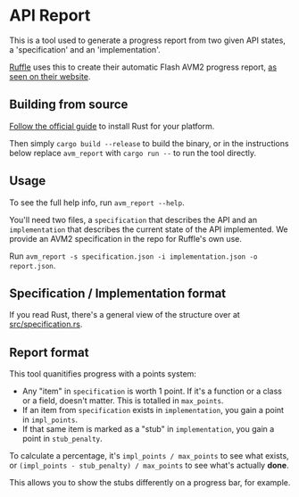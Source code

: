 # API Report

This is a tool used to generate a progress report from two given API states, a 'specification' and an 'implementation'.

[Ruffle](https://github.com/ruffle-rs/ruffle/) uses this to create their automatic Flash AVM2 progress report,
[as seen on their website](https://ruffle.rs/compatibility/avm2).

## Building from source

[Follow the official guide](https://www.rust-lang.org/tools/install) to install Rust for your platform.

Then simply `cargo build --release` to build the binary,
or in the instructions below replace `avm_report` with `cargo run --` to run the tool directly.

## Usage

To see the full help info, run `avm_report --help`.

You'll need two files, a `specification` that describes the API and an `implementation` that describes the current state
of the API implemented. We provide an AVM2 specification in the repo for Ruffle's own use.

Run `avm_report -s specification.json -i implementation.json -o report.json`.

## Specification / Implementation format

If you read Rust, there's a general view of the structure over at [src/specification.rs](src/specification.rs).

## Report format

This tool quanitifies progress with a points system:
- Any "item" in `specification` is worth 1 point. If it's a function or a class or a field, doesn't matter. This is totalled in `max_points`.
- If an item from `specification` exists in `implementation`, you gain a point in `impl_points`.
- If that same item is marked as a "stub" in `implementation`, you gain a point in `stub_penalty`.

To calculate a percentage, it's `impl_points / max_points` to see what exists, or `(impl_points - stub_penalty) / max_points` to see what's actually **done**.

This allows you to show the stubs differently on a progress bar, for example.
